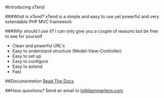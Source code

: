 #Introducing xTend

###*What is xTend?*
xTend is a simple and easy to use yet powerful and very extendable PHP MVC framework

###*Why should I use it?*
I can only give you a couple of reasons but be free to see for yourself
* Clean and powerful URL's
* Easy to understand structure (Model-View-Controller)
* Easy to set up
* Easy to configure
* Easy to extend
* Fast

##*Documentation*
[Read The Docs](http://xtend.readthedocs.org/en/latest/)

##*Have questions?*
Send an email to [hi@liammartens.com](mailto:hi@liammartens.com)
